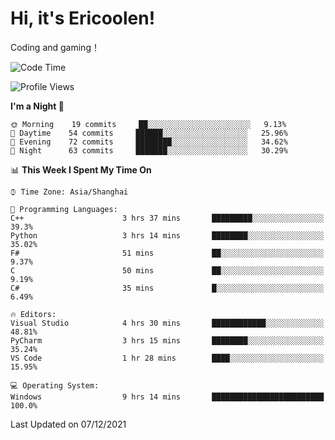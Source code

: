 # Hi, it's Ericoolen!
Coding and gaming！

<!--START_SECTION:waka-->
![Code Time](http://img.shields.io/badge/Code%20Time-130%20hrs%2033%20mins-blue)

![Profile Views](http://img.shields.io/badge/Profile%20Views-2-blue)

**I'm a Night 🦉** 

```text
🌞 Morning    19 commits     ██░░░░░░░░░░░░░░░░░░░░░░░   9.13% 
🌆 Daytime    54 commits     ██████░░░░░░░░░░░░░░░░░░░   25.96% 
🌃 Evening    72 commits     ████████░░░░░░░░░░░░░░░░░   34.62% 
🌙 Night      63 commits     ███████░░░░░░░░░░░░░░░░░░   30.29%

```


📊 **This Week I Spent My Time On** 

```text
⌚︎ Time Zone: Asia/Shanghai

💬 Programming Languages: 
C++                      3 hrs 37 mins       █████████░░░░░░░░░░░░░░░░   39.3% 
Python                   3 hrs 14 mins       ████████░░░░░░░░░░░░░░░░░   35.02% 
F#                       51 mins             ██░░░░░░░░░░░░░░░░░░░░░░░   9.37% 
C                        50 mins             ██░░░░░░░░░░░░░░░░░░░░░░░   9.19% 
C#                       35 mins             █░░░░░░░░░░░░░░░░░░░░░░░░   6.49%

🔥 Editors: 
Visual Studio            4 hrs 30 mins       ████████████░░░░░░░░░░░░░   48.81% 
PyCharm                  3 hrs 15 mins       ████████░░░░░░░░░░░░░░░░░   35.24% 
VS Code                  1 hr 28 mins        ████░░░░░░░░░░░░░░░░░░░░░   15.95%

💻 Operating System: 
Windows                  9 hrs 14 mins       █████████████████████████   100.0%

```


 Last Updated on 07/12/2021
<!--END_SECTION:waka-->

